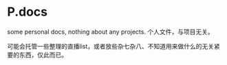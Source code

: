 # P.docs
some personal docs, nothing about any projects. 
个人文件，与项目无关。

可能会托管一些整理的直播list，或者放些杂七杂八、不知道用来做什么的无关紧要的东西，仅此而已。

